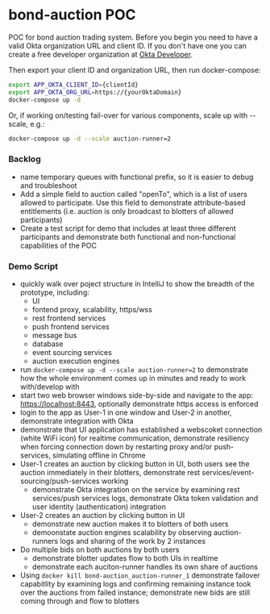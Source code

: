 # bond-auction POC
POC for bond auction trading system.
Before you begin you need to have a valid Okta organization URL and client ID. 
If you don't have one you can create a free developer organization at [Okta Developer](https://developer.okta.com).

Then export your client ID and organization URL, then run docker-compose:

```bash
export APP_OKTA_CLIENT_ID={clientId}
export APP_OKTA_ORG_URL=https://{yourOktaDomain}
docker-compose up -d
```
Or, if working on/testing fail-over for various components,
scale up with --scale, e.g.:

```bash
docker-compose up -d --scale auction-runner=2
```

### Backlog
- name temporary queues with functional prefix, so it is easier to debug and troubleshoot
- Add a simple field to auction called "openTo", which is a list of 
users allowed to participate. Use this field to demonstrate attribute-based
entitlements (i.e. auction is only broadcast to blotters of allowed
participants)
- Create a test script for demo that includes at least three
different participants and demonstrate both functional and non-functional
capabilities of the POC

### Demo Script
- quickly walk over poject structure in IntelliJ to show the breadth of the prototype, including:
  - UI
  - fontend proxy, scalability, https/wss
  - rest frontend services
  - push frontend services
  - message bus
  - database
  - event sourcing services
  - auction execution engines
- run ```docker-compose up -d --scale auction-runner=2``` to demonstrate how the whole environment comes up in minutes and ready to work with/develop with
- start two web browser windows side-by-side and navigate to the app: [https://localhost:8443](https://localhost:8443), optionally demonstrate https access is enforced
- login to the app as User-1 in one window and User-2 in another, demonstrate integration with Okta
- demonstrate that UI application has established a webscoket connection (white WiFi icon) for realtime communication, demonstrate resiliency when forcing connection down by restarting proxy and/or push-services, simulating offline in Chrome
- User-1 creates an auction by clicking button in UI, both users see the auction immediately in their blotters, demonstrate rest services/event-sourcing/push-services working
  - demonstrate Okta integration on the service by examining rest services/push services logs, demonstrate Okta token validation and user identity (authentication) integration
- User-2 creates an auction by clicking button in UI
  - demonstrate new auction makes it to blotters of both users
  - demoonstate auction engines scalability by observing auction-runners logs and sharing of the work by 2 instances
- Do multiple bids on both auctions by both users
  - demonstrate blotter updates flow to both UIs in realtime
  - demonstrate each auciton-runner handles its own share of auctions
- Using ```docker kill bond-auction_auction-runner_1``` demonstrate failover capabitlity by examining logs and confirming remaining instance took over the auctions from failed instance; demonstrate new bids are still coming through and flow to blotters

